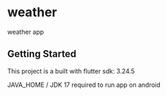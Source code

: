 # weather

weather app

## Getting Started

This project is a built with flutter sdk: 3.24.5

JAVA_HOME / JDK 17 required to run app on android
